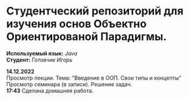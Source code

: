 # Студентческий репозиторий для изучения основ Объектно Ориентированой Парадигмы.
**Используемый язык:** *Java*    
**Студент:** *Готовчик Игорь*   

**14.12.2022**   
Просмотр лекции. Тема: "Введение в ООП. Свои типы и концепты"  
Просмотр семинара (в записи). Решение задач.  
**17:43** Сделана домашняя работа.  

